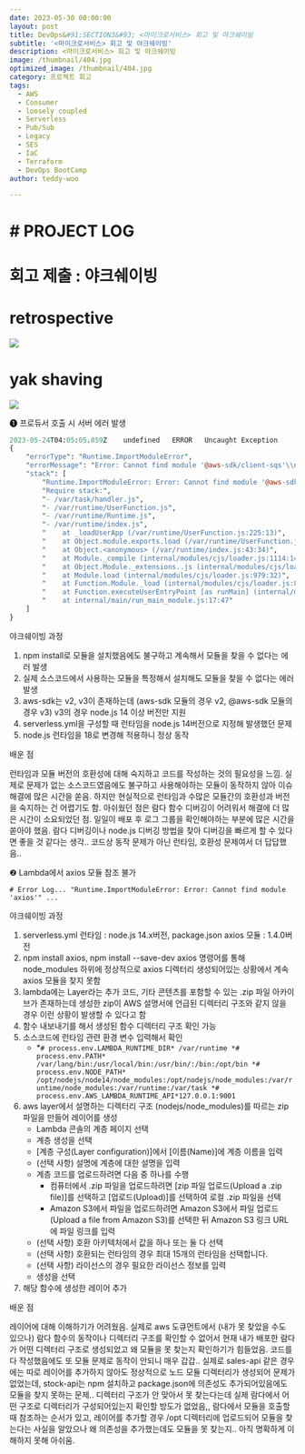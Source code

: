 ```yaml
---
date: 2023-05-30 00:00:00
layout: post
title: DevOps&#91;SECTION3&#93; <마이크로서비스> 회고 및 야크쉐이빙
subtitle: '<마이크로서비스> 회고 및 야크쉐이빙'
description: <마이크로서비스> 회고 및 야크쉐이빙
image: /thumbnail/404.jpg
optimized_image: /thumbnail/404.jpg
category: 프로젝트 회고
tags:
  - AWS
  - Consumer
  - loosely coupled
  - Serverless
  - Pub/Sub
  - Legacy
  - SES
  - IaC
  - Terraform
  - DevOps BootCamp
author: teddy-woo

---
```


# # PROJECT LOG

# 회고 제출 : 야크쉐이빙

# retrospective

![](https://blog.kakaocdn.net/dn/GFk8L/btshHOpCGPt/tXn6KhTkkeH9ZbdnsoNqX1/img.png)

# yak shaving

![](https://blog.kakaocdn.net/dn/cPjxXD/btsh04q0SxN/s6JsHqRSktT37F2f71cEvk/img.png)

❶ 프로듀서 호출 시 서버 에러 발생

```perl
2023-05-24T04:05:05.859Z	undefined	ERROR	Uncaught Exception
{
    "errorType": "Runtime.ImportModuleError",
    "errorMessage": "Error: Cannot find module '@aws-sdk/client-sqs'\\nRequire stack:\\n- /var/task/handler.js\\n- /var/runtime/UserFunction.js\\n- /var/runtime/Runtime.js\\n- /var/runtime/index.js",
    "stack": [
        "Runtime.ImportModuleError: Error: Cannot find module '@aws-sdk/client-sqs'",
        "Require stack:",
        "- /var/task/handler.js",
        "- /var/runtime/UserFunction.js",
        "- /var/runtime/Runtime.js",
        "- /var/runtime/index.js",
        "    at _loadUserApp (/var/runtime/UserFunction.js:225:13)",
        "    at Object.module.exports.load (/var/runtime/UserFunction.js:300:17)",
        "    at Object.<anonymous> (/var/runtime/index.js:43:34)",
        "    at Module._compile (internal/modules/cjs/loader.js:1114:14)",
        "    at Object.Module._extensions..js (internal/modules/cjs/loader.js:1143:10)",
        "    at Module.load (internal/modules/cjs/loader.js:979:32)",
        "    at Function.Module._load (internal/modules/cjs/loader.js:819:12)",
        "    at Function.executeUserEntryPoint [as runMain] (internal/modules/run_main.js:75:12)",
        "    at internal/main/run_main_module.js:17:47"
    ]
}

```

야크쉐이빙 과정

1. npm install로 모듈을 설치했음에도 불구하고 계속해서 모듈을 찾을 수 없다는 에러 발생
2. 실제 소스코드에서 사용하는 모듈을 특정해서 설치해도 모듈을 찾을 수 없다는 에러 발생
3. aws-sdk는 v2, v3이 존재하는데 (aws-sdk 모듈의 경우 v2, @aws-sdk 모듈의 경우 v3) v3의 경우 node.js 14 이상 버전만 지원
4. serverless.yml을 구성할 때 런타임을 node.js 14버전으로 지정해 발생했던 문제
5. node.js 런타임을 18로 변경해 적용하니 정상 동작

배운 점

런타임과 모듈 버전의 호환성에 대해 숙지하고 코드를 작성하는 것의 필요성을 느낌. 실제로 문제가 없는 소스코드였음에도 불구하고 사용해야하는 모듈이 동작하지 않아 이슈 해결에 많은 시간을 쏟음. 하지만 현실적으로 런타임과 수많은 모듈간의 호환성과 버전을 숙지하는 건 어렵기도 함. 아쉬웠던 점은 람다 함수 디버깅이 어려워서 해결에 더 많은 시간이 소요되었던 점. 일일이 배포 후 로그 그룹을 확인해야하는 부분에 많은 시간을 쏟아야 했음. 람다 디버깅이나 node.js 디버깅 방법을 찾아 디버깅을 빠르게 할 수 있다면 좋을 것 같다는 생각.. 코드상 동작 문제가 아닌 런타임, 호환성 문제여서 더 답답했음..

❷ Lambda에서 axios 모듈 참조 불가

```
# Error Log... "Runtime.ImportModuleError: Error: Cannot find module 'axios'" ...

```

야크쉐이빙 과정

1. serverless.yml 런타임 : node.js 14.x버전, package.json axios 모듈 : 1.4.0버전
2. npm install axios, npm install --save-dev axios 명령어를 통해 node_modules 하위에 정상적으로 axios 디렉터리 생성되어있는 상황에서 계속 axios 모듈을 찾지 못함
3. lambda에는 Layer라는 추가 코드, 기타 콘텐츠를 포함할 수 있는 .zip 파일 아카이브가 존재하는데 생성한 zip이 AWS 설명서에 언급된 디렉터리 구조와 같지 않을 경우 이런 상황이 발생할 수 있다고 함
4. 함수 내보내기를 해서 생성된 함수 디렉터리 구조 확인 가능
5. 소스코드에 런타임 관련 환경 변수 입력해서 확인
    - *`# process.env.LAMBDA_RUNTIME_DIR*
    /var/runtime
    *# process.env.PATH*
    /var/lang/bin:/usr/local/bin:/usr/bin/:/bin:/opt/bin
    *# process.env.NODE_PATH*
    /opt/nodejs/node14/node_modules:/opt/nodejs/node_modules:/var/runtime/node_modules:/var/runtime:/var/task
    *# process.env.AWS_LAMBDA_RUNTIME_API*127.0.0.1:9001`
6. aws layer에서 설명하는 디렉터리 구조 (nodejs/node_modules)를 따르는 zip 파일을 만들어 레이어를 생성
    - Lambda 콘솔의 계층 페이지 선택
    - 계층 생성을 선택
    - [계층 구성(Layer configuration)]에서 [이름(Name)]에 계층 이름을 입력
    - (선택 사항) 설명에 계층에 대한 설명을 입력
    - 계층 코드를 업로드하려면 다음 중 하나를 수행
        - 컴퓨터에서 .zip 파일을 업로드하려면 [zip 파일 업로드(Upload a .zip file)]를 선택하고 [업로드(Upload)]를 선택하여 로컬 .zip 파일을 선택
        - Amazon S3에서 파일을 업로드하려면 Amazon S3에서 파일 업로드(Upload a file from Amazon S3)를 선택한 뒤 Amazon S3 링크 URL에 파일 링크를 입력
    - (선택 사항) 호환 아키텍처에서 값을 하나 또는 둘 다 선택
    - (선택 사항) 호환되는 런타임의 경우 최대 15개의 런타임을 선택합니다.
    - (선택 사항) 라이선스의 경우 필요한 라이선스 정보를 입력
    - 생성을 선택
7. 해당 함수에 생성한 레이어 추가

배운 점

레이어에 대해 이해하기가 어려웠음. 실제로 aws 도큐먼트에서 (내가 못 찾았을 수도 있으나) 람다 함수의 동작이나 디렉터리 구조를 확인할 수 없어서 현재 내가 배포한 람다가 어떤 디렉터리 구조로 생성되었고 왜 모듈을 못 찾는지 확인하기가 힘들었음. 코드를 다 작성했음에도 또 모듈 문제로 동작이 안되니 매우 갑갑.. 실제로 sales-api 같은 경우에는 따로 레이어를 추가하지 않아도 정상적으로 노드 모듈 디렉터리가 생성되어 문제가 없었는데, stock-api는 npm 설치하고 package.json에 의존성도 추가되어있음에도 모듈을 찾지 못하는 문제.. 디렉터리 구조가 안 맞아서 못 찾는다는데 실제 람다에서 어떤 구조로 디렉터리가 구성되어있는지 확인할 방도가 없었음,, 람다에서 모듈을 호출할 때 참조하는 순서가 있고, 레이어를 추가할 경우 /opt 디렉터리에 업로드되어 모듈을 찾는다는 사실을 알았으나 왜 의존성을 추가했는데도 모듈을 못 찾는지.. 아직 명확하게 이해하지 못해 아쉬움.